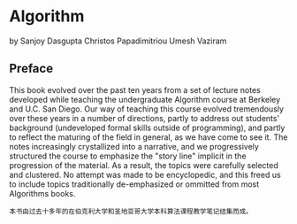 # Algorithm

by 	Sanjoy Dasgupta
	Christos Papadimitriou
	Umesh Vaziram

## Preface

This book evolved over the past ten years from a set of lecture notes developed while teaching the undergraduate
Algorithm course at Berkeley and U.C. San Diego. Our way of teaching this course evolved tremendously over these
years in a number of directions, partly to address out students' background (undeveloped formal skills outside of
programming), and partly to reflect the maturing of the field in general, as we have come to see it. The notes 
increasingly crystallized into a narrative, and we progressively structured the course to emphasize the "story 
line" implicit in the progression of the material. As a result, the topics were carefully selected and clustered. 
No attempt was made to be encyclopedic, and this freed us to include topics traditionally de-emphasized or ommitted 
from most Algorithms books.

	本书由过去十多年的在伯克利大学和圣地亚哥大学本科算法课程教学笔记结集而成。
